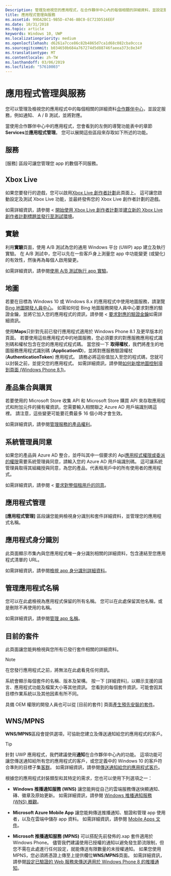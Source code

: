 ```yaml
---
Description: 管理及檢視您的應用程式，在合作夥伴中心內的每個相關的詳細資料，並設定服務，例如 A / B 測試，並將對應。
title: 應用程式管理與服務
ms.assetid: 99DA2BC1-9B5D-4746-8BC0-EC723D516EEF
ms.date: 10/31/2018
ms.topic: article
keywords: Windows 10, UWP
ms.localizationpriority: medium
ms.openlocfilehash: d6261a7cce86c82b4865d7ca1d68c082cba9ccca
ms.sourcegitcommit: b034650b684a767274d5d88746faeea373c8e34f
ms.translationtype: MT
ms.contentlocale: zh-TW
ms.lasthandoff: 03/06/2019
ms.locfileid: "57610003"
---
```

# <a name="app-management-and-services"></a>應用程式管理與服務

您可以管理及檢視您的應用程式中的每個相關的詳細資料[合作夥伴中心](https://partner.microsoft.com/dashboard/)，並設定服務，例如通知、 A / B 測試，並將對應。

當使用合作夥伴中心中的應用程式，您會看到的左側的導覽功能表中的章節**Services**並**應用程式管理**。 您可以展開這些區段來存取如下所述的功能。

## <a name="services"></a>服務

\[服務\] 區段可讓您管理您 app 的數個不同服務。

## <a name="xbox-live"></a>Xbox Live

如果您要發行的遊戲，您可以啟用[Xbox Live 創作者計劃](https://xbox.com/developers/creators-program)此頁面上。 這可讓您啟動設定及測試 Xbox Live 功能，並最終發佈您的 Xbox Live 創作者計劃的遊戲。

如需詳細資訊，請參閱 <<c0> [ 開始使用 Xbox Live 創作者計劃](../xbox-live/get-started-with-creators/get-started-with-xbox-live-creators.md)並[建立新的 Xbox Live 創作者計劃標題並發行至測試環境](../xbox-live/get-started-with-creators/create-and-test-a-new-creators-title.md)。

## <a name="experimentation"></a>實驗

利用**實驗**頁面，使用 A/B 測試為您的通用 Windows 平台 (UWP) app 建立及執行實驗。 在 A/B 測試中，您可以先在一些客戶身上測量您 app 中功能變更 (或變化) 的有效性，然後再為每個人啟用變更。

如需詳細資訊，請參閱[使用 A/B 測試執行 app 實驗](../monetize/run-app-experiments-with-a-b-testing.md)。

## <a name="maps"></a>地圖

若要在目標為 Windows 10 或 Windows 8.x 的應用程式中使用地圖服務，請瀏覽 [Bing 地圖開發人員中心](https://go.microsoft.com/fwlink/p/?LinkId=614880)。 如需如何從 Bing 地圖服務開發人員中心要求對應的驗證金鑰，並將它加入您的應用程式的資訊，請參閱 <<c0> [ 要求對應的驗證金鑰](../maps-and-location/authentication-key.md)如需詳細資訊。 

使用**Maps**只針對先前已發行應用程式適用於 Windows Phone 8.1 及更早版本的頁面。 若要使用這些應用程式中的地圖服務，您必須要求的對應服務應用程式識別碼和權杖包含在您的應用程式程式碼。 當您按一下 **取得權杖**，我們將產生的地圖服務應用程式識別碼 (**ApplicationID**)，並將對應服務驗證權杖 (**AuthenticationToken**) 應用程式。 請務必將這些值加入至您的程式碼，您就可以封裝之前，並提交您的應用程式。 如需詳細資訊，請參閱[如何新增地圖控制項到頁面 (Windows Phone 8.1)](https://go.microsoft.com/fwlink/p/?LinkId=614882)。

## <a name="product-collections-and-purchases"></a>產品集合與購買

若要使用的 Microsoft Store 收集 API 和 Microsoft Store 購買 API 來存取應用程式和附加元件的擁有權資訊，您需要輸入相關聯之 Azure AD 用戶端識別碼這裡。 請注意，這些變更可能要花費最多 16 個小時才會生效。

如需詳細資訊，請參閱[管理服務的產品權利](../monetize/view-and-grant-products-from-a-service.md)。

## <a name="administrator-consent"></a>系統管理員同意

如果您的產品與 Azure AD 整合，並呼叫其中一個要求的 Api[應用程式權限或委派的權限](https://developer.microsoft.com/graph/docs/concepts/permissions_reference)需要系統管理員同意，請輸入您的 Azure AD 用戶端識別碼。 這可讓系統管理員取得其組織授與同意，為您的產品，代表租用戶中的所有使用者的應用程式。

如需詳細資訊，請參閱 <<c0> [ 要求對整個租用戶的同意](https://docs.microsoft.com/en-us/azure/active-directory/develop/active-directory-v2-scopes#requesting-consent-for-an-entire-tenant)。

## <a name="app-management"></a>應用程式管理

**\[應用程式管理\]** 區段讓您能夠檢視身分識別和套件詳細資料，並管理您的應用程式名稱。

## <a name="app-identity"></a>應用程式身分識別

此頁面顯示市集內與您應用程式唯一身分識別相關的詳細資料，包含連結至您應用程式清單的 URL。

如需詳細資訊，請參閱[檢視 app 身分識別詳細資料](view-app-identity-details.md)。

## <a name="manage-app-names"></a>管理應用程式名稱

您可以在此處檢視為應用程式保留的所有名稱。 您可以在此處保留其他名稱，或是刪除不再使用的名稱。

如需詳細資訊，請參閱[管理 app 名稱](manage-app-names.md)。

## <a name="current-packages"></a>目前的套件

此頁面讓您能夠檢視與您所有已發行套件相關的詳細資料。

> [!NOTE]
> 在您發行應用程式之前，將無法在此處看見任何資訊。

系統會顯示每個套件的名稱、版本及架構。 按一下 \[詳細資料\]，以顯示支援的語言、應用程式功能及檔案大小等其他資訊。 您看到的每個套件資訊，可能會因其目標作業系統以及其他因素有所不同。 

具備 OEM 權限的開發人員也可以從 \[目前的套件\] 頁面[產生預先安裝的套件](generate-preinstall-packages-for-oems.md)。

## <a name="wnsmpns"></a>WNS/MPNS

**WNS/MPNS**區段會提供選項，可協助您建立及傳送通知給您的應用程式的客戶。 

> [!TIP]
> 針對 UWP 應用程式，我們建議使用**通知**在合作夥伴中心內的功能。 這項功能可讓您傳送通知給所有您的應用程式的客戶，或您定義中的 Windows 10 的客戶符合準則的目標子集[客群](create-customer-segments.md)。 如需詳細資訊，請參閱[傳送通知給您的應用程式客戶](send-push-notifications-to-your-apps-customers.md)。

根據您的應用程式封裝類型和其特定的需求，您也可以使用下列選項之一： 

-   **Windows 推播通知服務 (WNS)** 讓您能夠從自己的雲端服務傳送快顯通知、磚、徽章及原始更新。 如需詳細資訊，請參閱 [Windows 推播通知服務 (WNS) 概觀](../design/shell/tiles-and-notifications/windows-push-notification-services--wns--overview.md)。

-   **Microsoft Azure Mobile App** 讓您能夠傳送推播通知、驗證和管理 app 使用者，以及在雲端中儲存 app 資料。 如需詳細資訊，請參閱 [Mobile Apps 文件](https://go.microsoft.com/fwlink/p/?LinkId=221116)。

-   **Microsoft 推播通知服務 (MPNS)** 可以搭配先前發佈的.xap 套件適用於 Windows Phone。 儘管我們建議使用已授權的通知以避免發生節流限制，但您不需在此處進行任何設定，就能傳送有限數量的未授權通知。 如果您使用 MPNS，您必須將憑證上傳至上提供欄位**WNS/MPNS**頁面。 如需詳細資訊，請參閱[設定已驗證的 Web 服務來傳送適用於 Windows Phone 8 的推播通知](https://go.microsoft.com/fwlink/p/?LinkId=528736)。
 

 

